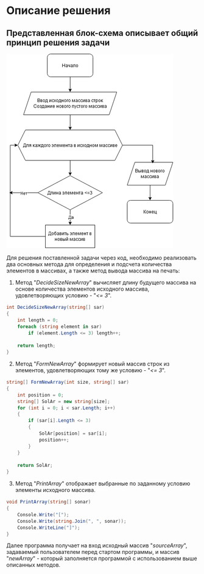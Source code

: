 # Описание решения

## Представленная блок-схема описывает общий принцип решения задачи

![SolutionDiagramm](Images/SolutionDiagramm.png)

Для решения поставленной задачи через код, необходимо реализовать два основных метода для определения и подсчета количества элементов в массивах, а также метод вывода массива на печать:

1. Метод "*DecideSizeNewArray*" вычисляет длину будущего массива на основе количества элементов исходного массива, удовлетворяющих условию - "*<= 3*".

```C#
int DecideSizeNewArray(string[] sar)
{
    int length = 0;
    foreach (string element in sar)
        if (element.Length <= 3) length++;

    return length;
}
```

2. Метод "*FormNewArray*" формирует новый массив строк из элементов, удовлетворяющих тому же условию  - "*<= 3*".

```C#
string[] FormNewArray(int size, string[] sar)
{
    int position = 0;
    string[] SolAr = new string[size];
    for (int i = 0; i < sar.Length; i++)
    {
        if (sar[i].Length <= 3)
        {
            SolAr[position] = sar[i];
            position++;
        }
    }

    return SolAr;
}
```

3. Метод "*PrintArray*" отображает выбранные по заданному условию элементы исходного массива.

```C#
void PrintArray(string[] sonar)
{
    Console.Write("[");
    Console.Write(string.Join(", ", sonar));
    Console.WriteLine("]");
}
```

Далее программа получает на вход исходный массив "*sourceArray*", задаваемый пользователем перед стартом программы, и массив "*newArray*" - который заполняется программой с использованием выше описанных методов.
